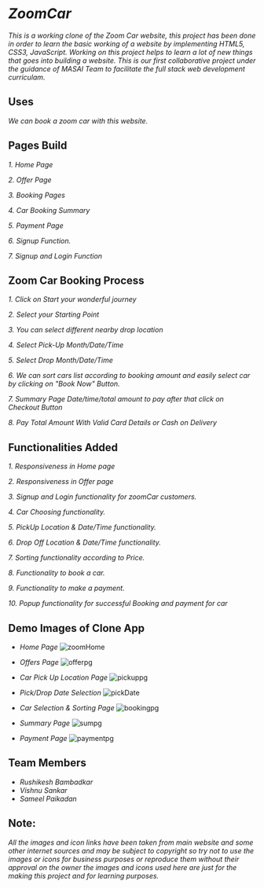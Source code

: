 # *ZoomCar*

*This is a working clone of the Zoom Car website, this project has been done in order to learn the basic working of a website by implementing HTML5, CSS3, JavaScript. Working on this project helps to learn a lot of new things that goes into building a website. This is our first collaborative project under the guidance of MASAI Team to facilitate the full stack web development curriculam.* 

## Uses

*We can book a zoom car with this website.*

## Pages Build

*1. Home Page*

*2. Offer Page*

*3. Booking Pages*

*4. Car Booking Summary*

*5. Payment Page*

*6. Signup Function.*

*7. Signup and Login Function*

## Zoom Car Booking Process

*1. Click on Start your wonderful journey*

*2. Select your Starting Point*

*3. You can select different nearby drop location*

*4. Select Pick-Up Month/Date/Time*

*5. Select Drop Month/Date/Time*

*6. We can sort cars list according to booking amount and easily select car by clicking on "Book Now" Button.*

*7. Summary Page Date/time/total amount to pay after that click on Checkout Button*

*8. Pay Total Amount With Valid Card Details or Cash on Delivery*

## Functionalities Added

*1. Responsiveness in Home page*

*2. Responsiveness in Offer page*

*3. Signup and Login functionality for zoomCar customers.*

*4. Car Choosing functionality.*

*5. PickUp Location & Date/Time functionality.*

*6. Drop Off Location & Date/Time functionality.*

*7. Sorting functionality according to Price.*

*8. Functionality to book a car.*

*9. Functionality to make a payment.*

*10. Popup functionality for successful Booking and payment for car*



## Demo Images of Clone App

* *Home Page*
![zoomHome](https://user-images.githubusercontent.com/82999542/122533925-ac781500-d03f-11eb-94a6-db56adf13d0a.png)

* *Offers Page*
![offerpg](https://user-images.githubusercontent.com/82999542/132513691-5e462fc3-b9e5-45b9-826b-b515c99c1ddf.png)

* *Car Pick Up Location Page*
![pickuppg](https://user-images.githubusercontent.com/82999542/132513711-044abefa-c5af-4081-bb83-249782be1520.png)

* *Pick/Drop Date Selection*
![pickDate](https://user-images.githubusercontent.com/82999542/132513727-b58737b9-1218-4a3f-8523-c60e3792f192.png)

* *Car Selection & Sorting Page*
![bookingpg](https://user-images.githubusercontent.com/82999542/132513737-2a4d446d-0bf0-42d3-ac30-f3d2d39f5dd1.png)

* *Summary Page*
![sumpg](https://user-images.githubusercontent.com/82999542/132513754-78be47ef-c7bf-412d-8ead-838db9b05b32.png)

* *Payment Page*
![paymentpg](https://user-images.githubusercontent.com/82999542/132513766-b126ba79-a2b9-4d65-8c3b-62421ebabb3c.png)



## Team Members

* *Rushikesh Bambadkar*
* *Vishnu Sankar*
* *Sameel Paikadan*


## Note:
*All the images and icon links have been taken from main website and some other internet sources and may be subject to copyright so try not to use the images or icons for business purposes or reproduce them without their approval on the owner the images and icons used here are just for the making this project and for learning purposes.*

